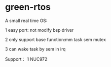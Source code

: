 # green-rtos

A small real time OS:

1 easy port: not modify bsp driver

2 only support base function:mm task sem mutex

3 can wake task by sem in irq 

Support：
1 NUC972
